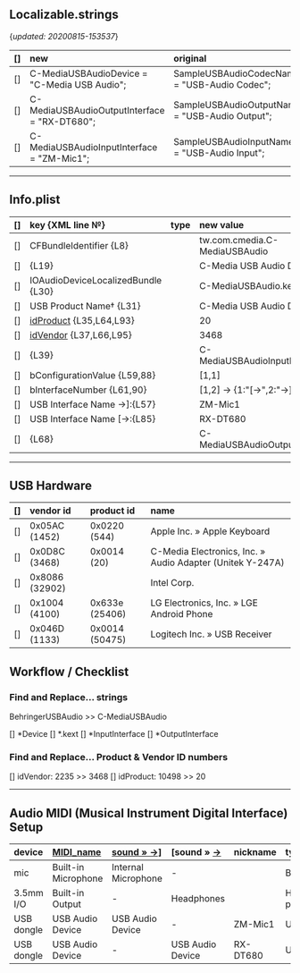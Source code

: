## Localizable.strings

{_updated: 20200815-153537_}

| [] | new                                          | original                                       |
|:---|:---------------------------------------------|:-----------------------------------------------|
| [] | C-MediaUSBAudioDevice = "C-Media USB Audio"; | SampleUSBAudioCodecName = "USB-Audio Codec";   |
| [] | C-MediaUSBAudioOutputInterface = "RX-DT680"; | SampleUSBAudioOutputName = "USB-Audio Output"; |
| [] | C-MediaUSBAudioInputInterface = "ZM-Mic1";   | SampleUSBAudioInputName = "USB-Audio Input";   |

-------------------------------------------------

## Info.plist

| [] | key {XML line №}                   | type      | new value                      | original value                         |
|:---|:-----------------------------------|:----------|:-------------------------------|:---------------------------------------|
| [] | CFBundleIdentifier {L8}            | <string>  | tw.com.cmedia.C-MediaUSBAudio  | com.behringer.driver.BehringerUSBAudio |
| [] | <dict> {L19}                       | <key>     | C-Media USB Audio Device       | BehringerUSBAudioDevice                |
| [] | IOAudioDeviceLocalizedBundle {L30} | <string>  | C-MediaUSBAudio.kext           | BehringerUSBAudio.kext                 |
| [] | USB Product Name† {L31}            | <string>  | C-Media USB Audio Device       | Behringer Xenyx Control1USB            |
| [] | [idProduct][3] {L35,L64,L93}       | <integer> | 20                             | 10498                                  |
| [] | [idVendor][3] {L37,L66,L95}        | <integer> | 3468                           | 2235                                   |
| [] | <dict> {L39}                       | <key>     | C-MediaUSBAudioInputInterface  | BehringerUSBAudioInputInterface        |
| [] | bConfigurationValue {L59,88}       | <integer> | [1,1]                          | [1,1]                                  |
| [] | bInterfaceNumber {L61,90}          | <integer> | [1,2] → {1:"[→",2:"→]"}        | [1,2] → {1:"[→",2:"→]"}                |
| [] | USB Interface Name →]:{L57}        | <string>  | ZM-Mic1                        | Behringer Xenyx Control1USB In         |
| [] | USB Interface Name [→:{L85}        | <string>  | RX-DT680                       | Behringer Xenyx Control1USB            |
| [] | <dict> {L68}                       | <key>     | C-MediaUSBAudioOutputInterface | BehringerUSBAudioOutputInterface       |

-------------------------------------------------

## USB Hardware

| [] | vendor id      | product id     | name                                                      |
|:---|:---------------|:---------------|:----------------------------------------------------------|
| [] | 0x05AC (1452)  | 0x0220 (544)   | Apple Inc. » Apple Keyboard                               |
| [] | 0x0D8C (3468)  | 0x0014 (20)    | C-Media Electronics, Inc. » Audio Adapter (Unitek Y-247A) |
| [] | 0x8086 (32902) |                | Intel Corp.                                               |
| [] | 0x1004 (4100)  | 0x633e (25406) | LG Electronics, Inc. » LGE Android Phone                  |
| [] | 0x046D (1133)  | 0x0014 (50475) | Logitech Inc. » USB Receiver                              |

## Workflow / Checklist
### Find and Replace… strings

BehringerUSBAudio >> C-MediaUSBAudio

 []	*Device
 []	*.kext
 []	*InputInterface
 []	*OutputInterface

### Find and Replace… Product & Vendor ID numbers
	
 [] idVendor:  2235  >> 3468
 [] idProduct: 10498 >> 20

-------------------------------------------------

## Audio MIDI (Musical Instrument Digital Interface) Setup

| device     | [MIDI_name][1]      | [sound » →\]][2]    | [sound » [→][2]  | nickname | type           |
|:-----------|:--------------------|:--------------------|:-----------------|:---------|:---------------|
| mic        | Built-in Microphone | Internal Microphone | -                |          | Built-in       |
| 3.5mm I/O  | Built-in Output     | -                   | Headphones       |          | Headphone port |
| USB dongle | USB Audio Device    | USB Audio Device    | -                | ZM-Mic1  | USB            |
| USB dongle | USB Audio Device    | -                   | USB Audio Device | RX-DT680 | USB            |






<!--- RESOURCES & SOURCES -->
[1]: file:///Applications/Utilities/Audio%20MIDI%20Setup.app
[2]: file:///System/Library/PreferencePanes/Sound.prefPane
[3]: file:///Applications/Utilities/System%20Information.app
[4]: https://codebeautify.org/hex-decimal-converter "Hex to Decimal"
